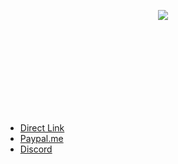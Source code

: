<p align="center">
  <img src="https://media.discordapp.net/attachments/989270328817619014/989433486278549514/unknown.png?width=1120&height=630">
</p>



<br><br><br><br><br><br><br><br>

* [Direct Link](https://mega.nz/file/B1AlSSxY#sumFHyqSDE-RTNWYL6c5FGQfK0pZNtamnqb6cyc9uGw)
* [Paypal.me](https://paypal.me/mRally2)
* [Discord](https://discord.gg/2szBrzRTH9)
